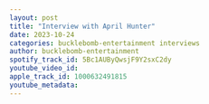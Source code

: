 ```yaml
---
layout: post
title: "Interview with April Hunter"
date: 2023-10-24
categories: bucklebomb-entertainment interviews
author: bucklebomb-entertainment
spotify_track_id: 5Bc1AUByQwsjF9Y2sxC2dy
youtube_video_id: 
apple_track_id: 1000632491815
youtube_metadata: 
---
```

